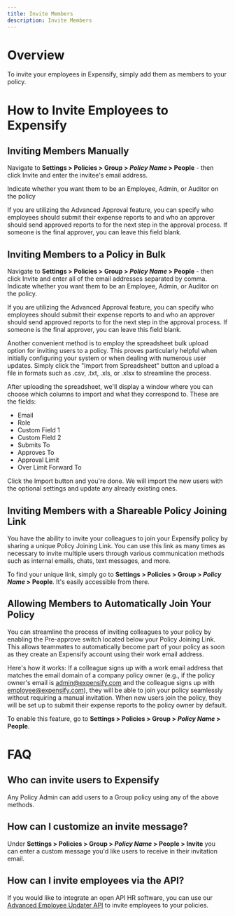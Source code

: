 ```yaml
---
title: Invite Members
description: Invite Members
---
```

# Overview

To invite your employees in Expensify, simply add them as members to your policy.

# How to Invite Employees to Expensify

## Inviting Members Manually

Navigate to **Settings > Policies > Group > *Policy Name* > People** - then click Invite and enter the invitee's email address.

Indicate whether you want them to be an Employee, Admin, or Auditor on the policy

If you are utilizing the Advanced Approval feature, you can specify who employees should submit their expense reports to and who an approver should send approved reports to for the next step in the approval process. If someone is the final approver, you can leave this field blank.

## Inviting Members to a Policy in Bulk 

Navigate to **Settings > Policies > Group > *Policy Name* > People** - then click Invite and enter all of the email addresses separated by comma. Indicate whether you want them to be an Employee, Admin, or Auditor on the policy.

If you are utilizing the Advanced Approval feature, you can specify who employees should submit their expense reports to and who an approver should send approved reports to for the next step in the approval process. If someone is the final approver, you can leave this field blank.

Another convenient method is to employ the spreadsheet bulk upload option for inviting users to a policy. This proves particularly helpful when initially configuring your system or when dealing with numerous user updates. Simply click the "Import from Spreadsheet" button and upload a file in formats such as .csv, .txt, .xls, or .xlsx to streamline the process.

After uploading the spreadsheet, we'll display a window where you can choose which columns to import and what they correspond to. These are the fields: 
- Email
- Role
- Custom Field 1
- Custom Field 2
- Submits To
- Approves To
- Approval Limit
- Over Limit Forward To
  
Click the Import button and you're done. We will import the new users with the optional settings and update any already existing ones.

## Inviting Members with a Shareable Policy Joining Link

You have the ability to invite your colleagues to join your Expensify policy by sharing a unique Policy Joining Link. You can use this link as many times as necessary to invite multiple users through various communication methods such as internal emails, chats, text messages, and more.

To find your unique link, simply go to **Settings > Policies > Group > *Policy Name* > People**. It's easily accessible from there.

## Allowing Members to Automatically Join Your Policy

You can streamline the process of inviting colleagues to your policy by enabling the Pre-approve switch located below your Policy Joining Link. This allows teammates to automatically become part of your policy as soon as they create an Expensify account using their work email address.

Here's how it works: If a colleague signs up with a work email address that matches the email domain of a company policy owner (e.g., if the policy owner's email is admin@expensify.com and the colleague signs up with employee@expensify.com), they will be able to join your policy seamlessly without requiring a manual invitation. When new users join the policy, they will be set up to submit their expense reports to the policy owner by default.

To enable this feature, go to **Settings > Policies > Group > *Policy Name* > People**.


# FAQ
## Who can invite users to Expensify
Any Policy Admin can add users to a Group policy using any of the above methods.

## How can I customize an invite message? 
Under **Settings > Policies > Group > *Policy Name* > People > Invite** you can enter a custom message you'd like users to receive in their invitation email.

## How can I invite employees via the API? 
If you would like to integrate an open API HR software, you can use our [Advanced Employee Updater API](https://integrations.expensify.com/Integration-Server/doc/employeeUpdater/) to invite employees to your policies. 
